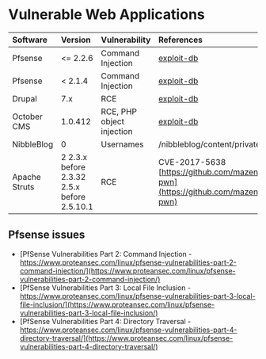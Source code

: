 # Vulnerable Web Applications

| Software | Version  | Vulnerability     | References | Msf |
| :------- | :------- | :---------------- | :--------- | :-- |
| Pfsense  | <= 2.2.6 | Command Injection | [exploit-db](https://www.exploit-db.com/exploits/39709/) | |
| Pfsense  |  < 2.1.4 | Command Injection | [exploit-db](https://www.exploit-db.com/exploits/43560)  | |
| Drupal   |      7.x | RCE | [exploit-db](https://www.exploit-db.com/exploits/41564) |   |
| October CMS | 1.0.412 | RCE, PHP object injection | [exploit-db](https://www.exploit-db.com/exploits/41936)  |   |
| NibbleBlog | 0 | Usernames  | /nibbleblog/content/private/users.xml | |
| Apache Struts | 2 2.3.x before 2.3.32 <br> 2.5.x before 2.5.10.1 | RCE | CVE-2017-5638 <br> [https://github.com/mazen160/struts-pwn](https://github.com/mazen160/struts-pwn) |   |


## Pfsense issues
- [PfSense Vulnerabilities Part 2: Command Injection - https://www.proteansec.com/linux/pfsense-vulnerabilities-part-2-command-injection/](https://www.proteansec.com/linux/pfsense-vulnerabilities-part-2-command-injection/)
- [PfSense Vulnerabilities Part 3: Local File Inclusion - https://www.proteansec.com/linux/pfsense-vulnerabilities-part-3-local-file-inclusion/](https://www.proteansec.com/linux/pfsense-vulnerabilities-part-3-local-file-inclusion/)
- [PfSense Vulnerabilities Part 4: Directory Traversal - https://www.proteansec.com/linux/pfsense-vulnerabilities-part-4-directory-traversal/](https://www.proteansec.com/linux/pfsense-vulnerabilities-part-4-directory-traversal/)
